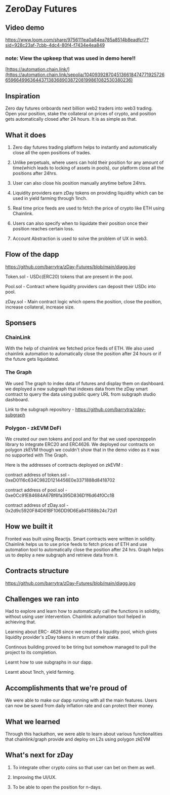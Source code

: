 
# ZeroDay Futures

## Video demo

https://www.loom.com/share/9756111ea0a84ea785a8514b8eadfcf7?sid=928c23af-7cbb-4dc4-80f4-f7434e4ea849

### note: View the upkeep that was used in demo here!!

[https://automation.chain.link/](https://automation.chain.link/sepolia/104093928704513661847477192572665966499636443713836890387208199861082530380236)

## Inspiration
Zero day futures onboards next billion web2 traders into web3 trading. Open your position, stake the collateral on prices of crypto, and position gets automatically closed after 24 hours. It is as simple as that.

## What it does

1) Zero day futures trading platform helps to instantly and automatically close all the open positions of trades.

2) Unlike perpetuals, where users can hold their position for any amount of time(which leads to locking of assets in pools), our platform close all the positions after 24hrs.

3) User can also close his position manually anytime before 24hrs.

4) Liquidity providers earn zDay tokens on providing liquidity which can be used in yield farming through 1inch.

5) Real time price feeds are used to fetch the price of crypto like ETH using Chainlink.

6) Users can also specify when to liquidate their position once their position reaches certain loss.

7) Account Abstraction is used to solve the problem of UX in web3.

## Flow of the dapp

https://github.com/barrytra/zDay-Futures/blob/main/diagg.jpg

Token.sol - USDc(ERC20) tokens that are present in the pool.

Pool.sol - Contract where liquidity providers can deposit their USDc into pool.

zDay.sol - Main contract logic which opens the position, close the position, increase collateral, increase size.


## Sponsers

### ChainLink
With the help of chainlink we fetched price feeds of ETH.
We also used chainlink automation to automatically close the position after 24 hours or if the future gets liquidated.
### The Graph
We used The graph to index data of futures and display them on dashboard. we deployed a new subgraph that indexes data from the zDay smart contract to query the data using public query URL from subgraph studio dashboard.

Link to the subgraph repository - https://github.com/barrytra/zday-subgraph
### Polygon - zkEVM DeFi
We created our own tokens and pool and for that we used openzeppelin library to integrate ERC20 and ERC4626.
We deployed our contracts on polygon zkEVM though we couldn't show that in the demo video as it was no supported with The Graph. 

Here is the addresses of contracts deployed on zkEVM :

contract address of token.sol - 0xeD0116c634C982D1214456E0e3371888d8418702

contract address of pool.sol - 0xe0Cc91E84684A67Bf6fa395D836D1f6d64f0Cc1B

contract address of zDay.sol - 0x2d9c5920F84D61BF106DD9D6Ea841588b24c72d1
  

## How we built it

Fronted was built using Reactjs. Smart contracts were written in solidity. Chainlink helps us to use price feeds to fetch prices of ETH and use automation tool to automatically close the position after 24 hrs. Graph helps us to deploy a new subgraph and retrieve data from it.

## Contracts structure

https://github.com/barrytra/zDay-Futures/blob/main/diagg.jpg

  
## Challenges we ran into

Had to explore and learn how to automatically call the functions in solidity, without using user intervention. Chainlink automation tool helped in achieving that.

Learning about ERC- 4626 since we created a liquidity pool, which gives liquidity provider's zDay tokens in return of their stake.

Continous building proved to be tiring but somehow managed to pull the project to its completion.

Learnt how to use subgraphs in our dapp.

Learnt about 1inch, yield farming.

## Accomplishments that we're proud of

We were able to make our dapp running with all the main features. Users can now be saved from daily inflation rate and can protect their money.

## What we learned

Through this hackathon, we were able to learn about various functionalities that chainlink/graph provide and deploy on L2s using polygon zkEVM 

## What's next for zDay

1) To integrate other crypto coins so that user can bet on them as well.

2) Improving the UI/UX.

3) To be able to open the position for n-days.




